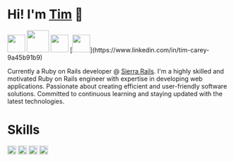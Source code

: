 # Hi! I'm [Tim](https://timcarey.dev) 👋

<img src="https://img.shields.io/badge/-Ruby-000?style=flat-square&logo=ruby&logoColor=CC342D" height="40" />
<img src="https://img.shields.io/badge/-JS-000?style=flat-square&logo=javascript" height="50" />
<img src="https://img.shields.io/badge/-HTML-000?style=flat-square&logo=html5" height="40" />
[<img src="https://img.shields.io/badge/LINKEDIN-000?style=flat-square&logo=linkedin&logoColor=1572B6" height="40">](https://www.linkedin.com/in/tim-carey-9a45b91b9)


Currently a Ruby on Rails developer @ [Sierra Rails](https://www.sierrarails.com/). I'm a highly skilled and motivated Ruby on Rails engineer with expertise in developing web applications. Passionate about creating efficient and user-friendly software solutions. Committed to continuous learning and staying updated with the latest technologies.

# Skills

<img src="https://img.shields.io/badge/-Ruby-000?style=flat-square&logo=ruby&logoColor=CC342D" height="20" />
<img src="https://img.shields.io/badge/-JS-000?style=flat-square&logo=javascript" height="20" />
<img src="https://img.shields.io/badge/-HTML-000?style=flat-square&logo=html5" height="20" />
<img src="https://img.shields.io/badge/CSS3-000?style=flat-square&logo=css3&logoColor=1572B6" height="20" />


